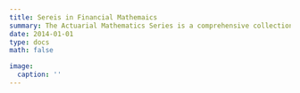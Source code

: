 ```yaml
---
title: Sereis in Financial Mathemaics
summary: The Actuarial Mathematics Series is a comprehensive collection of textbooks and reference materials designed to provide in-depth knowledge and understanding of key concepts in actuarial science and mathematics. This series is aimed at both students and professionals in the field, offering a blend of theoretical foundations and practical applications. 
date: 2014-01-01
type: docs
math: false

image:
  caption: ''
---
```


